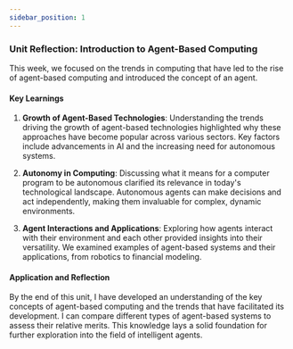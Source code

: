 ```yaml
---
sidebar_position: 1
---
```


### Unit Reflection: Introduction to Agent-Based Computing

This week, we focused on the trends in computing that have led to the rise of agent-based computing and introduced the concept of an agent.

#### Key Learnings

1. **Growth of Agent-Based Technologies**: Understanding the trends driving the growth of agent-based technologies highlighted why these approaches have become popular across various sectors. Key factors include advancements in AI and the increasing need for autonomous systems.

2. **Autonomy in Computing**: Discussing what it means for a computer program to be autonomous clarified its relevance in today's technological landscape. Autonomous agents can make decisions and act independently, making them invaluable for complex, dynamic environments.

3. **Agent Interactions and Applications**: Exploring how agents interact with their environment and each other provided insights into their versatility. We examined examples of agent-based systems and their applications, from robotics to financial modeling.

#### Application and Reflection

By the end of this unit, I have developed an understanding of the key concepts of agent-based computing and the trends that have facilitated its development. I can compare different types of agent-based systems to assess their relative merits. This knowledge lays a solid foundation for further exploration into the field of intelligent agents.